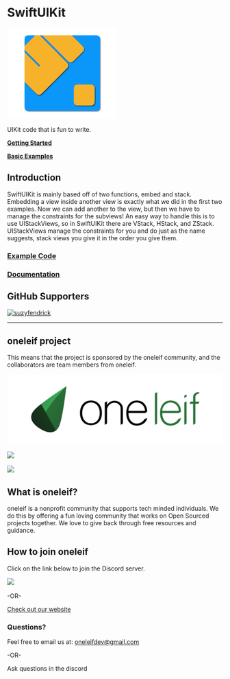 # SwiftUIKit
<img src="https://github.com/0xLeif/SwiftUIKit/blob/3.0.0/assets/SwiftUIKit_logo_v1.png?raw=true" width="256">

UIKit code that is fun to write.

[**Getting Started**](https://medium.com/oneleif/an-intro-to-swiftuikit-6acd9d4c94ec)

[**Basic Examples**](https://github.com/0xLeif/Basic_SwiftUIKit_Examples)

## Introduction

SwiftUIKit is mainly based off of two functions, embed and stack. Embedding a view inside another view is exactly what we did in the first two examples. Now we can add another to the view, but then we have to manage the constraints for the subviews! An easy way to handle this is to use UIStackViews, so in SwiftUIKit there are VStack, HStack, and ZStack. UIStackViews manage the constraints for you and do just as the name suggests, stack views you give it in the order you give them.

### [Example Code](examples/index.md)


### [Documentation](https://0xleif.github.io/SwiftUIKit)


## GitHub Supporters

[<img class="avatar" alt="suzyfendrick" src="https://avatars1.githubusercontent.com/u/25371717?s=460&u=34217047bbfd4912909cd5a85959544b6e49cc9f&v=4" width="72" height="72">](https://github.com/suzyfendrick)


****

## oneleif project
This means that the project is sponsored by the oneleif community, and the collaborators are team members from oneleif.

<a href="http://oneleif.com" rel="oneleif website">![](https://github.com/oneleif/olDocs/blob/master/assets/images/oneleif_logos/full_logo/oneleif_whiteback.png)</a>



[![](https://img.shields.io/badge/oneleif-Twitter-blue.svg)](https://twitter.com/oneleifdev)

[![](https://img.shields.io/badge/oneleif-YouTube-red.svg)](https://www.youtube.com/channel/UC3HN0jID38K0Vb_WChvgQmA)

## What is oneleif?
oneleif is a nonprofit community that supports tech minded individuals. We do this by offering a fun loving community that works on Open Sourced projects together. 
We love to give back through free resources and guidance.

## How to join oneleif
Click on the link below to join the Discord server.

[![](https://img.shields.io/badge/oneleif-Discord-7284be.svg)](https://discord.gg/tv9UdJK)

-OR-

[Check out our website](http://oneleif.com)


### Questions?
Feel free to email us at: oneleifdev@gmail.com 

-OR-

Ask questions in the discord
